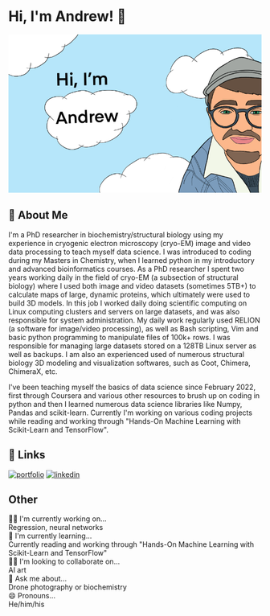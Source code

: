 
# Hi, I'm Andrew! 👋


![Logo](https://github.com/blue-quark/blue-quark/blob/main/Untitled_Artwork.png)


## 🚀 About Me
I'm a PhD researcher in biochemistry/structural biology using my experience in cryogenic electron microscopy (cryo-EM) image and video data processing to teach myself data science. I was introduced to coding during my Masters in Chemistry, when I learned python in my introductory and advanced bioinformatics courses. As a PhD researcher I spent two years working daily in the field of cryo-EM (a subsection of structural biology) where I used both image and video datasets (sometimes 5TB+) to calculate maps of large, dynamic proteins, which ultimately were used to build 3D models. In this job I worked daily doing scientific computing on Linux computing clusters and servers on large datasets, and was also responsible for system administration. My daily work regularly used RELION (a software for image/video processing), as well as Bash scripting, Vim and basic python programming to manipulate files of 100k+ rows. I was responsible for managing large datasets stored on a 128TB Linux server as well as backups. I am also an experienced used of numerous structural biology 3D modeling and visualization softwares, such as Coot, Chimera, ChimeraX, etc.  
  
    
I've been teaching myself the basics of data science since February 2022, first through Coursera and various other resources to brush up on coding in python and then I learned numerous data science libraries like Numpy, Pandas and scikit-learn. Currently I'm working on various coding projects while reading and working through "Hands-On Machine Learning with Scikit-Learn and TensorFlow".



## 🔗 Links
[![portfolio](https://img.shields.io/badge/my_portfolio-000?style=for-the-badge&logo=ko-fi&logoColor=white)](https://github.com/blue-quark/data_science_projects)
[![linkedin](https://img.shields.io/badge/linkedin-0A66C2?style=for-the-badge&logo=linkedin&logoColor=white)](http://linkedin.com/in/andrew-baumert-8b089610a)



## Other 
👩‍💻 I'm currently working on...  
Regression, neural networks  
🧠 I'm currently learning...  
Currently reading and working through "Hands-On Machine Learning with Scikit-Learn and TensorFlow"  
👯‍♀️ I'm looking to collaborate on...  
AI art   
💬 Ask me about...  
Drone photography or biochemistry   
😄 Pronouns...  
He/him/his  


